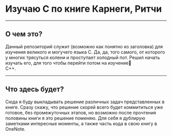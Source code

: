 # Изучаю C по книге Карнеги, Ритчи
____
## О чем это?
Данный репозиторий служит (возможно как понятно из заголовка) для изучения великого и могучего языка С. Да, да, того самого,
от которого у многих трясуться колени и проступает холодный пот. Решил начать изучать его, для того чтобы перейти потом на изучение:rocket: <br>
C++.
____
## Что здесь будет?
Сюда я буду выкладывать решение различных задач представленных в книге. Сразу скажу, что решение скорей всего будет коммититься уже готовое, без
промежуточных этапов, но возможно после прочтения половины книги я это решение поменяю. Для себя я дублирую заметками интересные моменты, а также часть
кода в свою книгу в OneNote.
